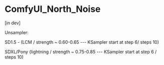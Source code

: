 # ComfyUI_North_Noise 
[in dev]

Unsampler:

SD1.5 - (LCM / strength ~ 0.60-0.65 --- KSampler start at step 6/ steps 10)

SDXL/Pony (lightning / strength ~ 0.75-0.85 --- KSampler start at step 6 / steps 10)
